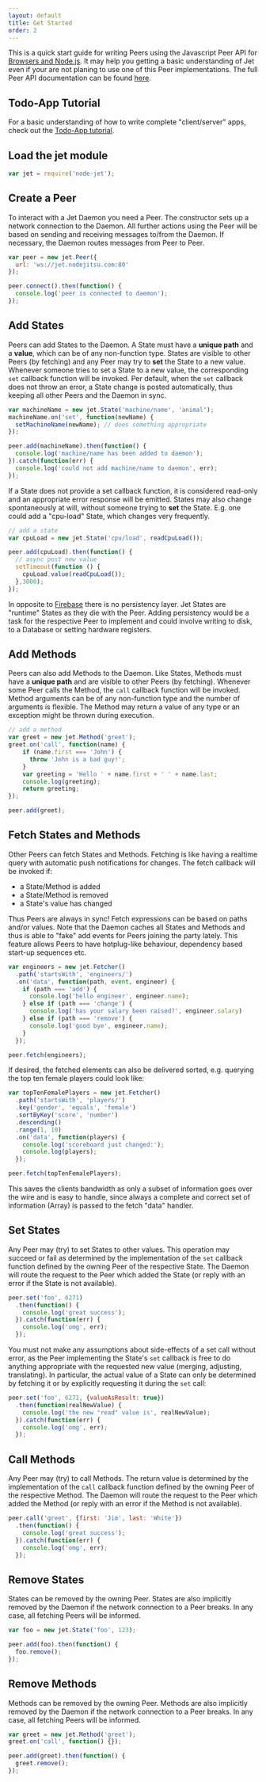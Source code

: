 ```yaml
---
layout: default
title: Get Started
order: 2
---
```


This is a quick start guide for writing Peers using the Javascript Peer API for
[Browsers and Node.js](http://github.com/lipp/node-jet).
It may help you getting a basic understanding of Jet even if your are not
planing to use one of this Peer implementations.
The full Peer API documentation can be found [here](https://github.com/lipp/node-jet/blob/master/doc/peer.md#jetpeer-api).

## Todo-App Tutorial

For a basic understanding of how to write complete "client/server" apps, 
check out the [Todo-App tutorial](https://github.com/lipp/node-jet/blob/master/examples/todo/README.md).

## Load the jet module

```javascript
var jet = require('node-jet');
```

## Create a Peer

To interact with a Jet Daemon you need a Peer. The constructor sets up a network
connection to the Daemon. All further actions using the Peer will be based on
sending and receiving messages to/from the Daemon. If necessary, the Daemon routes
messages from Peer to Peer.

```javascript
var peer = new jet.Peer({
  url: 'ws://jet.nodejitsu.com:80'
});

peer.connect().then(function() {
  console.log('peer is connected to daemon');
});
```

## Add States
 
Peers can add States to the Daemon. A State must have a **unique path**
and a **value**, which can be of any non-function type. States are visible to other
Peers (by fetching) and any Peer may try to **set** the State to a new value.
Whenever someone tries to set a State to a new value, the corresponding `set`
callback function will be invoked. Per default, when the `set` callback does not throw an error,
a State change is posted automatically, thus keeping all other Peers and the
Daemon in sync.

```javascript
var machineName = new jet.State('machine/name', 'animal');
machineName.on('set', function(newName) {
  setMachineName(newName); // does something appropriate
});

peer.add(machineName).then(function() {
  console.log('machine/name has been added to daemon');
}).catch(function(err) {
  console.log('could not add machine/name to daemon', err);
});
```

If a State does not provide a set callback function, it is considered read-only
and an appropriate error response will be emitted.
States may also change spontaneously at will, without someone trying to
**set** the State. E.g. one could add a "cpu-load" State, which changes very
frequently.

```javascript
// add a state
var cpuLoad = new jet.State('cpu/load', readCpuLoad());

peer.add(cpuLoad).then(function() {
  // async post new value
  setTimeout(function () {
    cpuLoad.value(readCpuLoad());
  },3000);
});
```

In opposite to [Firebase](http://firebase.com) there is no persistency layer.
Jet States are "runtime" States as they die with the Peer. Adding persistency
would be a task for the respective Peer to implement and could involve
writing to disk, to a Database or setting hardware registers.

## Add Methods

Peers can also add Methods to the Daemon. Like States, Methods must have a
**unique path** and are visible to other Peers (by fetching). Whenever some Peer
calls the Method, the `call` callback function will be invoked.
Method arguments can be of any non-function type and the number of arguments
is flexible. The Method may return a value of any type or an exception might be
thrown during execution.

```javascript
// add a method
var greet = new jet.Method('greet');
greet.on('call', function(name) {
    if (name.first === 'John') {
      throw 'John is a bad guy!';
    }
    var greeting = 'Hello ' + name.first + ' ' + name.last;
    console.log(greeting);
    return greeting;
});

peer.add(greet);
```
 
## Fetch States and Methods

Other Peers can fetch States and Methods. Fetching is like having a realtime
query with automatic push notifications for changes. The fetch callback will be
invoked if:

- a State/Method is added
- a State/Method is removed
- a State's value has changed

Thus Peers are always in sync! Fetch expressions can be based on paths and/or
values. Note that the Daemon caches all States and Methods and thus is able to
"fake" add events for Peers joining the party lately. This feature allows Peers
to have hotplug-like behaviour, dependency based start-up sequences etc.

```javascript
var engineers = new jet.Fetcher()
  .path('startsWith', 'engineers/')
  .on('data', function(path, event, engineer) {
    if (path === 'add') {
	  console.log('hello engineer', engineer.name);
	} else if (path === 'change') {
	  console.log('has your salary been raised?', engineer.salary)
	} else if (path === 'remove') {
	  console.log('good bye', engineer.name);
	}
  });

peer.fetch(engineers);
```

If desired, the fetched elements can also be delivered sorted, e.g. querying the
top ten female players could look like:

```javascript
var topTenFemalePlayers = new jet.Fetcher()
  .path('startsWith', 'players/')
  .key('gender', 'equals', 'female')
  .sortByKey('score', 'number')
  .descending()
  .range(1, 10)
  .on('data', function(players) {
    console.log('scoreboard just changed:');
	console.log(players);
  });

peer.fetch(topTenFemalePlayers);
```

This saves the clients bandwidth as only a subset of information goes over the wire and
is easy to handle, since always a complete and correct set of information (Array) is
passed to the fetch "data" handler.

## Set States

Any Peer may (try) to set States to other values. This operation may succeed
or fail as determined by the implementation of the `set` callback function defined
by the owning Peer of the respective State. The Daemon will route the request
to the Peer which added the State (or reply with an error if the State is not
available).

```javascript
peer.set('foo', 6271)
  .then(function() {
    console.log('great success');
  }).catch(function(err) {
    console.log('omg', err);
  });
```

You must not make any assumptions about side-effects of a set call without error,
as the Peer implementing the State's `set` callback is free to do anything appropriate
with the requested new value (merging, adjusting, translating).
In particular, the actual value of a State can only be determined by fetching
it or by explicitly requesting it during the `set` call:

```javascript
peer.set('foo', 6271, {valueAsResult: true})
  .then(function(realNewValue) {
    console.log('the new "read" value is', realNewValue);
  }).catch(function(err) {
    console.log('omg', err);
  });
```
 
## Call Methods

Any Peer may (try) to call Methods. The return value is determined by the
implementation of the `call` callback function defined by the owning Peer of the
respective Method. The Daemon will route the request to the Peer which added the
Method (or reply with an error if the Method is not available).

```javascript
peer.call('greet', {first: 'Jim', last: 'White'})
  .then(function() {
    console.log('great success');
  }).catch(function(err) {
    console.log('omg', err);
  });
```

## Remove States

States can be removed by the owning Peer. States are also implicitly removed by
the Daemon if the network connection to a Peer breaks. In any case, all fetching
Peers will be informed.

```javascript
var foo = new jet.State('foo', 123); 

peer.add(foo).then(function() {
  foo.remove();
});
```

## Remove Methods
 
Methods can be removed by the owning Peer. Methods are also implicitly removed by
the Daemon if the network connection to a Peer breaks. In any case, all fetching
Peers will be informed.

```javascript
var greet = new jet.Method('greet'); 
greet.on('call', function() {});

peer.add(greet).then(function() {
  greet.remove();
});
```
